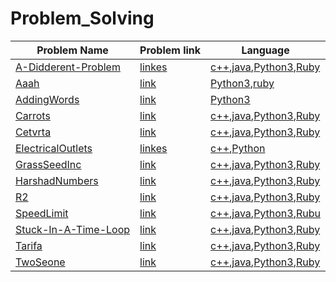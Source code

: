 # Problem_Solving

|Problem Name| Problem link |Language|
| ----- | -----  | -----  |
|[A-Didderent-Problem](A-Didderent-Problem)|[linkes](https://open.kattis.com/problems/different)|[c++](/A-Didderent-Problem/different.cpp),[java](/A-Didderent-Problem/different.java),[Python3](/A-Didderent-Problem/different.py),[Ruby](/A-Didderent-Problem/different.rb)|
|[Aaah](/Aaah)|[link](https://open.kattis.com/problems/aaah)|[Python3](/Aaah/aaah.py),[ruby](/Aaah/aaah.rb)|
|[AddingWords](/AddingWords)|[link](https://open.kattis.com/problems/addingwords)|[Python3](/AddingWords/addingwords.py)|
|[Carrots](/Carrots)|[link](https://open.kattis.com/problems/carrots)|[c++](/Carrots/carrots.cpp),[java](/Carrots/carrots.java),[Python3](/Carrots/carrots.py),[Ruby](/Carrots/carrots.rb)|
|[Cetvrta](/Cetvrta)|[link](https://open.kattis.com/problems/cetvrta)|[c++](/Cetvrta/cetvrta.cpp),[java](/Cetvrta/cetvrta.java),[Python3](/Cetvrta/cetvrta.py),[Ruby](/Cetvrta/cetvrta.rb)|
|[ElectricalOutlets](/ElectricalOutlets)|[linkes](https://open.kattis.com/problems/electricaloutlets)|[c++](/ElectricalOutlets/electricaloutlets.cpp),[Python](/ElectricalOutlets/electricaloutlets.py)|
|[GrassSeedInc](/GrassSeedInc)|[link](https://open.kattis.com/problems/grassseed)|[c++](/GrassSeedInc/grassseed.cpp),[java](/GrassSeedInc/grassseed.java),[Python3](/GrassSeedInc/grassseed.py),[Ruby](/GrassSeedInc/grassseed.rb)|
|[HarshadNumbers](/HarshadNumbers)|[link]()|[c++](/HarshadNumbers/harshadnumbers.cpp),[java](/HarshadNumbers/harshadnumbers.java),[Python3](/HarshadNumbers/harshadnumbers),[Ruby](/HarshadNumbers/harshadnumbers.rb)|
|[R2](/R2)|[link](https://open.kattis.com/problems/r2)|[c++](/R2/r2.cpp),[java](/R2/r2.java),[Python3](/R2/r2.py),[Ruby](/R2/r2.rb)|
|[SpeedLimit](/SpeedLimit)|[link](https://open.kattis.com/problems/speedlimit)|[c++](/SpeedLimit/speedlimit.cpp),[java](/SpeedLimit/speedlimit.java),[Python3](/SpeedLimit/speedlimit.py),[Rubu](/SpeedLimit/speedlimit.rb)|
|[Stuck-In-A-Time-Loop](/Stuck-In-A-Time-Loop)|[link](https://open.kattis.com/problems/timeloop)|[c++](/Stuck-In-A-Time-Loop/timeloop.cpp),[java](/Stuck-In-A-Time-Loop/timeloop.java),[Python3](/Stuck-In-A-Time-Loop/timeloop.py),[Ruby](/Stuck-In-A-Time-Loop/timeloop.rb)|
|[Tarifa](/Tarifa)|[link](https://open.kattis.com/problems/tarifa)|[c++](/Tarifa/tarifa.cpp),[java](/Tarifa/tarifa.java),[Python3](/Tarifa/tarifa.py),[Ruby](/Tarifa/tarifa.rb)|
|[TwoSeone](/TwoStone)|[link](https://open.kattis.com/problems/twostones)|[c++](/TwoStone/twostones.cpp),[java](/TwoStone/twostones.java),[Python3](/TwoStone/twostones.py),[Ruby](/TwoStone/twostones.rb)|
